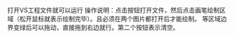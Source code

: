 打开VS工程文件就可以运行
操作说明：点击按钮打开文件，然后点击画笔绘制区域（松开鼠标就表示绘制完毕）。且必须在两个图片都打开后才能绘制。
等区域边界变绿后可以拖动，直接拖到右边就行。第二个按钮表示清空。